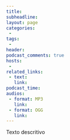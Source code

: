 ```yaml
---
title:
subheadline:
layout: page
categories:
 - 
tags:
 -
header: 
podcast_comments: true 
hosts:
 - 
related_links:
 - text:
   link:
podcast_time: 
audios:
 - format: MP3
   link: 
 - format: OGG
   link: 
---
```


Texto descritivo
